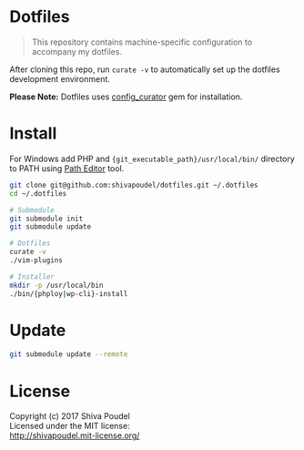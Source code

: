 # Dotfiles

> This repository contains machine-specific configuration to accompany my dotfiles.

After cloning this repo, run `curate -v` to automatically set up the dotfiles development
environment.

__Please Note:__ Dotfiles uses [config_curator](https://rubygems.org/gems/config_curator) gem for installation.

# Install

For Windows add PHP and `{git_executable_path}/usr/local/bin/` directory to PATH using [Path Editor](https://patheditor2.codeplex.com/) tool.

```bash
git clone git@github.com:shivapoudel/dotfiles.git ~/.dotfiles
cd ~/.dotfiles

# Submodule
git submodule init
git submodule update

# Dotfiles
curate -v
./vim-plugins

# Installer
mkdir -p /usr/local/bin
./bin/{phploy|wp-cli}-install
```

# Update

```bash
git submodule update --remote
```

# License

Copyright (c) 2017 Shiva Poudel  
Licensed under the MIT license:  
<http://shivapoudel.mit-license.org/>
